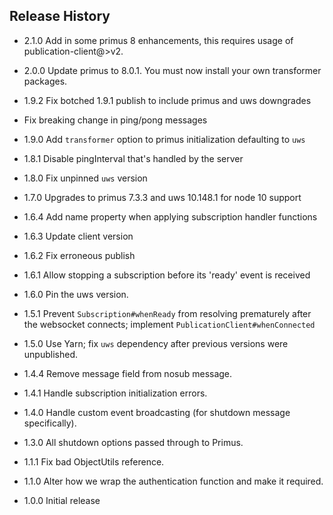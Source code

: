 ## Release History

* 2.1.0 Add in some primus 8 enhancements, this requires usage of publication-client@>v2.

* 2.0.0 Update primus to 8.0.1. You must now install your own transformer packages.

* 1.9.2 Fix botched 1.9.1 publish to include primus and uws downgrades

*  Fix breaking change in ping/pong messages

* 1.9.0 Add `transformer` option to primus initialization defaulting to `uws`

* 1.8.1 Disable pingInterval that's handled by the server

* 1.8.0 Fix unpinned `uws` version

* 1.7.0 Upgrades to primus 7.3.3 and uws 10.148.1 for node 10 support

* 1.6.4 Add name property when applying subscription handler functions

* 1.6.3 Update client version

* 1.6.2 Fix erroneous publish

* 1.6.1 Allow stopping a subscription before its 'ready' event is received

* 1.6.0 Pin the uws version.

* 1.5.1 Prevent `Subscription#whenReady` from resolving prematurely after the websocket connects; implement `PublicationClient#whenConnected`

* 1.5.0 Use Yarn; fix `uws` dependency after previous versions were unpublished.

* 1.4.4 Remove message field from nosub message.

* 1.4.1 Handle subscription initialization errors.

* 1.4.0 Handle custom event broadcasting (for shutdown message specifically).

* 1.3.0 All shutdown options passed through to Primus.

* 1.1.1 Fix bad ObjectUtils reference.

* 1.1.0 Alter how we wrap the authentication function and make it required.

* 1.0.0 Initial release
